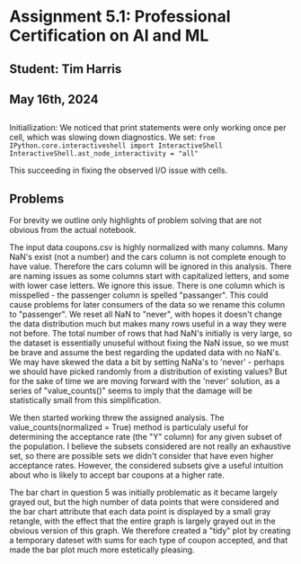 # Assignment 5.1: Professional Certification on AI and ML
## Student: Tim Harris
## May 16th, 2024
##
Initiallization:  We noticed that print statements were only working once per cell, which was slowing down diagnostics.  We set:
`from IPython.core.interactiveshell import InteractiveShell
InteractiveShell.ast_node_interactivity = "all" `

This succeeding in fixing the observed I/O issue with cells.

## Problems
For brevity we outline only highlights of problem solving that are not obvious from the actual notebook.  

The input data coupons.csv is highly normalized with many columns.  Many NaN's exist (not a number) and the cars column is not complete enough to have value.
Therefore the cars column will be ignored in this analysis.  There are naming issues as some columns start with capitalized letters, and some with lower case letters.
We ignore this issue.  There is one column which is misspelled - the passenger column is spelled "passanger".  This could cause problems for later consumers of the data
so we rename this column to "passenger".  We reset all NaN to "never", with hopes it doesn't change the data distribution much but makes many rows useful in a way 
they were not before.  The total number of rows that had NaN's initially is very large, so the dataset is essentially unuseful without fixing the NaN issue, so we must be 
brave and assume the best regarding the updated data with no NaN's.  We may have skewed the data a bit by setting NaNa's to 'never' - perhaps we should have picked randomly from
a distribution of existing values?  But for the sake of time we are moving forward with the 'never' solution, as a series of "value_counts()" seems to imply that the damage will
be statistically small from this simplification.

We then started working threw the assigned analysis.  The value_counts(normalized = True) method is particulaly useful for determining the acceptance rate (the "Y" column) for any given subset of the population.  I believe the subsets considered are not really an exhaustive set, so there are possible sets we didn't consider that have even higher acceptance rates.  However, the considered subsets give a useful intuition about who is likely to accept bar coupons at a higher rate.  

The bar chart in question 5 was initially problematic as it became largely grayed out, but the high number of data points that were considered and the bar chart attribute that each data point is displayed by a small gray retangle, with the effect that the entire graph is largely grayed out in the obvious version of this graph.  We therefore created a "tidy" plot by creating a temporary dateset with sums for each type of coupon accepted, and that made the bar plot much more estetically pleasing. 




